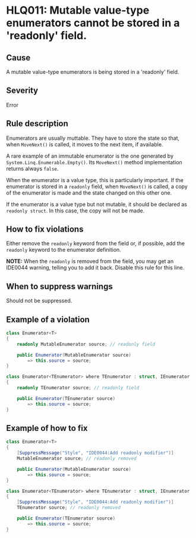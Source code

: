 ﻿# HLQ011: Mutable value-type enumerators cannot be stored in a 'readonly' field.

## Cause

A mutable value-type enumerators is being stored in a 'readonly' field.

## Severity

Error

## Rule description

Enumerators are usually muttable. They have to store the state so that, when `MoveNext()` is called, it moves to the next item, if available. 

A rare example of an immutable enumerator is the one generated by `System.Linq.Enumerable.Empty()`. Its `MoveNext()` method implementation returns always `false`.

When the enumerator is a value type, this is particularly important. If the enumerator is stored in a `readonly` field, when `MoveNext()` is called, a copy of the enumerator is made and the state changed on this other one.

If the enumerator is a value type but not mutable, it should be declared as `readonly struct`. In this case, the copy will not be made.

## How to fix violations

Either remove the `readonly` keyword from the field or, if possible, add the `readonly` keyword to the enumerator definition.

**NOTE:** When the `readonly` is removed from the field, you may get an IDE0044 warning, telling you to add it back. Disable this rule for this line.

## When to suppress warnings

Should not be suppressed.

## Example of a violation

```csharp
class Enumerator<T>
{
    readonly MutableEnumerator source; // readonly field

    public Enumerator(MutableEnumerator source)
        => this.source = source;
}
```

```csharp
class Enumerator<TEnumerator> where TEnumerator : struct, IEnumerator
{
    readonly TEnumerator source; // readonly field

    public Enumerator(TEnumerator source)
        => this.source = source;
}
```


## Example of how to fix

```csharp
class Enumerator<T>
{
    [SuppressMessage("Style", "IDE0044:Add readonly modifier")]
    MutableEnumerator source; // readonly removed

    public Enumerator(MutableEnumerator source)
        => this.source = source;
}
```

```csharp
class Enumerator<TEnumerator> where TEnumerator : struct, IEnumerator
{
    [SuppressMessage("Style", "IDE0044:Add readonly modifier")]
    TEnumerator source; // readonly removed

    public Enumerator(TEnumerator source)
        => this.source = source;
}
```
